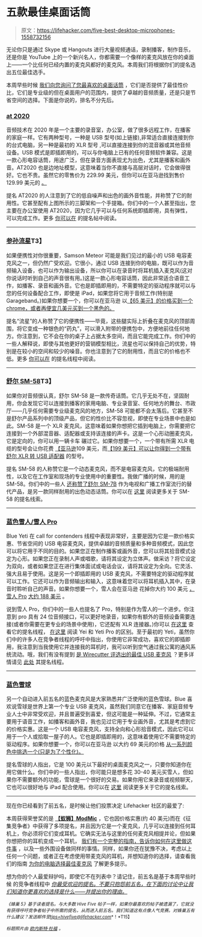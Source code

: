 # 五款最佳桌面话筒

> 原文：<https://lifehacker.com/five-best-desktop-microphones-1558732156>

无论你只是通过 Skype 或 Hangouts 进行大量视频通话，录制播客，制作音乐，还是你是 YouTube 上的一个新兴名人，你都需要一个像样的麦克风放在你的桌面上——一个比任何已经内置的麦克风都好的麦克风。本周我们将根据你们的提名选出五位最佳选手。



本周早些时候 [我们向您询问了您最喜欢的桌面话筒](http://lifehacker.com/whats-the-best-desktop-microphone-1557291809) ，它们是否提供了最佳性价比，它们是专业级的但在桌面用户的范围内，提供了卓越的音频质量，还是只是节省空间的选择。下面是你说的，排名不分先后。

### [at 2020](http://www.audio-technica.com/cms/wired_mics/c75c5918ed57a8d0/index.html)

音频技术在 2020 年是一个主要的录音室，办公室，做了很多远程工作，在播客的家庭一样。它有两种型号，一种是 USB 型号(如上链接),非常适合直接连接到你的台式电脑，另一种是最初的 XLR 型号 ,可以直接连接到你的混音器或其他音频设备。USB 模式是即插即用的，可以与你电脑上已有的任何音频软件兼容。这是一款心形电容话筒，用途广泛，但在录音方面表现尤为出色，尤其是播客和画外音。AT2020 也是边地址模型，这意味着当你不直接与高层对话时，它会做得很好。它也不贵。虽然它的零售价为 229.99 美元，但你可以在亚马逊找到售价 129.99 美元的 [。](http://www.amazon.com/Audio-Technica-AT2020-USB-Condenser-Microphone/dp/B001AS6OYC?asc_campaign=InlineText&asc_refurl=https://lifehacker.com/five-best-desktop-microphones-1558732156&asc_source=&tag=kinjalifehackerlink-20)

提名 AT2020 的人注意到了它的低自噪声和出色的画外音性能，并称赞了它的耐用性。它甚至配有上图所示的三脚架和一个手提箱。你们中的一个人甚至指出，您主要在办公室使用 AT2020，因为它几乎可以与任何系统即插即用，具有弹性，可以完成工作。更多 [你可以在](http://lifehacker.com/vote-audio-technica-at2020-usb-129-99-amazon-or-xl-1557516177) 的提名帖中阅读。

* * *

### [参孙流星](http://www.samsontech.com/samson/products/microphones/usb-microphones/meteormic/)T3】

如果便携性对你很重要，Samson Meteor 可能是我们见过的最小的 USB 电容麦克风之一，但仍然广受欢迎。它很小，通过 USB 连接到你的电脑，既可以作为音频输入设备，也可以作为输出设备，所以你可以在录音时将耳机插入麦克风(这对你说话时听到自己的声音很有用。)这是一款心形电容话筒，因此非常适合语音工作，如播客、录音和画外音。它也是即插即用的，不需要特定的驱动程序就可以与您的任何设备配合工作，即使是 iPad，如果您将它用于音频工作(特别是 Garageband。)如果你想要一个，你可以在亚马逊 以[【65 美元】的价格买到一个 chrome，或者再便宜几美元买到一个黑色的。](http://www.amazon.com/Samson-Meteor-Studio-Microphone-Cardioid/dp/B004MF39YS/?asc_campaign=InlineText&asc_refurl=https://lifehacker.com/five-best-desktop-microphones-1558732156&asc_source=&tag=kinjalifehackerlink-20)

提名“流星”的人称赞了它的便携性——毕竟，这些腿实际上折叠在麦克风的顶部周围，将它变成一种银色的“药丸”，可以滑入附带的便携包中，方便地前往任何地方。你注意到，它不会在你的桌子上占据太多空间，而且它能完成工作。你们中的一些人解释说，即使与其他更好的营销模型相比，流星也可以保持自己的优势，特别是在较小的空间和较少的噪音。你也注意到了它的耐用性，而且它的价格也不低。更多 [你可以在](http://lifehacker.com/samson-meteor-mic-usb-studio-microphone-65-at-amazon-1557497557) 的提名线程中阅读。

* * *

### [舒尔 SM-58](http://www.shure.com/americas/products/microphones/sm/sm58-vocal-microphone)T3】

如果你对音频很认真，舒尔 SM-58 是一款传奇话筒。它几乎无处不在，坚固耐用，你会发现它可以连接到播客的家用电脑、专业录音室、任何地方的舞台、市政厅——几乎任何需要专业级麦克风的地方，SM-58 可能都不会太落后。它甚至不是舒尔产品系列中的顶级产品，但它的性价比不容忽视，即使在专业场景中也是如此。SM-58 是一个 XLR 麦克风，这意味着如果你想把它插到电脑上，你需要把它连接到一个外部混音器、适配器或支持该连接的声卡。这是一个心形动圈麦克风，它是定向的，你可以用一辆卡车 碾过它。如果你想要一个，一个带有所需 XLR 电缆的型号会让你花费 [【亚马逊](http://www.amazon.com/Shure-SM58-CN-Cardioid-Dynamic-Microphone/dp/B00015H0X4/?asc_campaign=InlineText&asc_refurl=https://lifehacker.com/five-best-desktop-microphones-1558732156&asc_source=&tag=kinjalifehackerlink-20)109 美元，而[【199 美元】可以让你得到一个带有舒尔 XLR 转 USB 适配器](http://www.amazon.com/Shure-SM58-CN-Cardioid-Dynamic-Microphone/dp/B00015H0X4/?asc_campaign=InlineText&asc_refurl=https://lifehacker.com/five-best-desktop-microphones-1558732156&asc_source=&tag=kinjalifehackerlink-20) 的型号。

提名 SM-58 的人称赞它是一个动态麦克风，而不是电容麦克风，它的极端耐用性，以及它在工作室和现场的专业使用中的重要性。我做广播的时候，用的是 SM-58。你们中的一些人 [还称赞了](http://lifehacker.com/vote-shure-sm7-b-why-the-shure-sm7-has-been-around-fo-1557484559)[舒尔 SM-7B](http://www.shure.com/americas/products/microphones/sm/sm7b-vocal-microphone) 作为电视和广播工作室流行的替代产品，是另一款同样耐用的出色动态话筒。你可以在 [这里](http://lifehacker.com/vote-shure-sm58-reason-its-high-quality-its-directi-1557714192) 阅读更多关于 SM-58 的提名线索。

* * *

### [蓝色雪人/雪人 Pro](http://bluemic.com/yeti/)

Blue Yeti 在 call for contenders 线程中表现非常好，主要是因为它是一款价格实惠、节省空间的 USB 电容麦克风，提供卓越的音频质量和多种音频模式，因此您可以将它用于不同的目的。如果您正在制作播客或画外音，您可以将其拾音模式设定为心形。如果您正在录制人声或唱歌，请将其设定为立体声。做采访？将它设定为双向，或者如果您正在进行集体面试或电话会议，请将其设定为全向。它灵活、强大且易于使用。这是另一个即插即用的 USB 麦克风，不需要特定的驱动程序就可以工作。它还可以作为音频输出和输入，这意味着您可以将耳机插入其中，在录音时聆听自己的声音。如果你想要一个，雪人会在亚马逊 花掉你大约 100 美元 [，雪人 Pro](http://www.amazon.com/Blue-Microphones-Yeti-USB-Microphone/dp/B002VA464S?asc_campaign=InlineText&asc_refurl=https://lifehacker.com/five-best-desktop-microphones-1558732156&asc_source=&tag=kinjalifehackerlink-20) [大约 188 美元](http://www.amazon.com/Blue-Microphones-Condenser-Microphone-Multipattern/dp/B004L9KLT6/?asc_campaign=InlineText&asc_refurl=https://lifehacker.com/five-best-desktop-microphones-1558732156&asc_source=&tag=kinjalifehackerlink-20) 。

说到雪人 Pro，你们中的一些人也提名了 Pro，特别是作为雪人的一个进步。你注意到 pro 具有 24 位音频接口，可以更好地录音，如果你有额外的音频设备需要连接(或者你需要在更专业的场景中使用)，它还配有 XLR 连接器。)你可以 [在这里](http://lifehacker.com/vote-blue-yeti-pro-http-www-amazon-com-gp-aw-d-b004l-1557491090) 查看它的提名线程， [在这里](http://bluemic.com/yeti/#/compare/) 阅读 Yei 和 Yeti Pro 的区别。至于最初的 Yeti，虽然你们中的许多人在竞争者线程的呼吁中指出，你使用它非常成功，喜欢它的即插即用，我注意到当我使用它并连接我的耳机时，我可以听到空气通过我公寓的通风系统流动。哦，我们有没有提到 [是 Wirecutter 评选出的最佳 USB 麦克风](http://thewirecutter.com/reviews/the-best-usb-microphone/) ？更多详情请见 [此处](http://lifehacker.com/vote-blue-yeti-usb-microphone-why-i-know-i-recommende-1557295810) 其提名线程。

* * *

### [蓝色雪球](http://bluemic.com/snowball/)

另一个自动进入前五名的蓝色麦克风是大家熟悉并广泛使用的蓝色雪球。Blue 喜欢说雪球是世界上第一个专业 USB 麦克风，虽然我们同意它在播客、家庭音频专业人士中非常受欢迎，并且普遍受到喜爱，但这可能是一种延伸。不过，它通常主要用于语音工作，如播客和画外音，我也见过它用于专业画外音，尤其是考虑到它的价格实惠。这是一个 USB 电容麦克风，支持全向和心形拾音模式，因此它可以用于一个人或拾取一屋子的人。它也是即插即用的，这意味着使用它不需要特定的驱动程序。如果你想要一个，你可以在亚马逊 以大约 69 美元的价格 [从一系列颜色中挑选一个(只是为了个性化)。](http://www.amazon.com/Blue-Microphones-Snowball-Microphone-Textured/dp/B000EOPQ7E?asc_campaign=InlineText&asc_refurl=https://lifehacker.com/five-best-desktop-microphones-1558732156&asc_source=&tag=kinjalifehackerlink-20)

提名雪球的人指出，它是 100 美元以下最好的桌面麦克风之一，只要你知道你在用它做什么。你们中的一些人指出，你可能只是想多花 30-40 美元买雪人，但如果你不需要额外的功能，雪球是一个很好的交易。如果你用它来录音或视频聊天，它也可以很好地与 iPad 配合使用。你可以在 [这里](http://lifehacker.com/vote-blue-snowball-usb-microphone-why-the-yetis-littl-1557496553) 阅读更多关于它的提名线索。

* * *

现在你已经看到了前五名，是时候让他们投票决定 Lifehacker 社区的最爱了:

本周获得荣誉奖的是 [**【蚁狮】ModMic**](http://www.modmic.com/) ，它也因价格实惠(约 40 美元)而在《征集竞争者》中获得了多项提名，并且因为它是一个麦克风，几乎可以连接到任何耳机上，你必须将它们变成耳机。它确实无法与这里的任何麦克风相提并论，但如果你想把你的耳机变成一个耳机， [我们有一个完整的指南，告诉你如何在这里做这件事](http://lifehacker.com/how-to-turn-your-favorite-pair-of-headphones-into-a-hea-1520291511) ，以及一些外围设备做同样的事情。同样，如果你还在犹豫不决，考虑以上任何一个问题，或者正在考虑使用带麦克风的耳机，并想知道你的选择，请查看我们的指南 [为你的电脑选择最佳麦克风](http://lifehacker.com/how-to-choose-the-best-microphone-for-your-pc-1550386418) 了解更多提示。

想为你的个人最爱辩护吗，即使它不在列表中？请记住，前五名是基于本周早些时候 的竞争者线程中 [*你最受欢迎的提名。不要只抱怨前五名，在下面的讨论中让我们知道你更喜欢的选择是什么——并提出你的理由。*](http://lifehacker.com/whats-the-best-desktop-microphone-1557291809)

<small>*《蜂巢 5》基于读者提名。与大多数 Hive Five 帖子一样，如果你最喜欢的帖子被遗漏了，它就没有获得呼吁竞争者帖子中所需的提名，从而进入前五名。我们知道这有点像人气竞赛。对蜂巢五有什么建议？发送邮件至*</small>[<small>*tips+hivefive@lifehacker.com*</small>](mailto:tips+hivefive@lifehacker.com)<small>*！*T15】</small>

<small>*标题照片由*</small> [<small>*欧内斯特·杜福*</small>](https://www.flickr.com/photos/ernestduffoo/5741454316) <small>*。*</small>